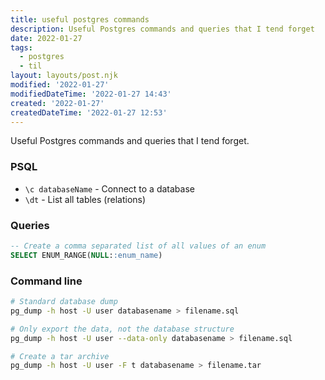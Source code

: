 ```yaml
---
title: useful postgres commands
description: Useful Postgres commands and queries that I tend forget
date: 2022-01-27
tags:
  - postgres
  - til
layout: layouts/post.njk
modified: '2022-01-27'
modifiedDateTime: '2022-01-27 14:43'
created: '2022-01-27'
createdDateTime: '2022-01-27 12:53'
---
```


Useful Postgres commands and queries that I tend forget.

### PSQL
- `\c databaseName` - Connect to a database
- `\dt` - List all tables (relations)

### Queries

```sql
-- Create a comma separated list of all values of an enum
SELECT ENUM_RANGE(NULL::enum_name)
```

### Command line

```bash
# Standard database dump
pg_dump -h host -U user databasename > filename.sql

# Only export the data, not the database structure
pg_dump -h host -U user --data-only databasename > filename.sql

# Create a tar archive
pg_dump -h host -U user -F t databasename > filename.tar
```
